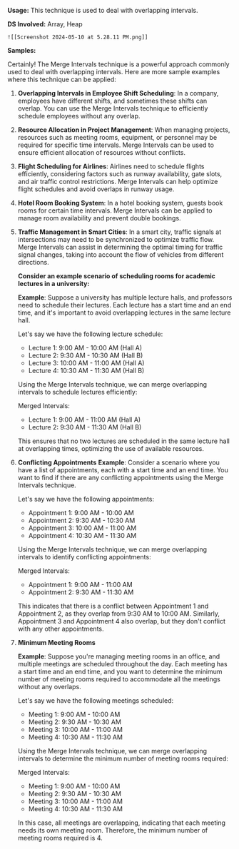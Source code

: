 **Usage:** This technique is used to deal with overlapping intervals.

**DS Involved:** Array, Heap

	![[Screenshot 2024-05-10 at 5.28.11 PM.png]]


**Samples:** 

Certainly! The Merge Intervals technique is a powerful approach commonly used to deal with overlapping intervals. Here are more sample examples where this technique can be applied:

1. **Overlapping Intervals in Employee Shift Scheduling**: In a company, employees have different shifts, and sometimes these shifts can overlap. You can use the Merge Intervals technique to efficiently schedule employees without any overlap.

2. **Resource Allocation in Project Management**: When managing projects, resources such as meeting rooms, equipment, or personnel may be required for specific time intervals. Merge Intervals can be used to ensure efficient allocation of resources without conflicts.

3. **Flight Scheduling for Airlines**: Airlines need to schedule flights efficiently, considering factors such as runway availability, gate slots, and air traffic control restrictions. Merge Intervals can help optimize flight schedules and avoid overlaps in runway usage.

4. **Hotel Room Booking System**: In a hotel booking system, guests book rooms for certain time intervals. Merge Intervals can be applied to manage room availability and prevent double bookings.

5. **Traffic Management in Smart Cities**: In a smart city, traffic signals at intersections may need to be synchronized to optimize traffic flow. Merge Intervals can assist in determining the optimal timing for traffic signal changes, taking into account the flow of vehicles from different directions.

	**Consider an example scenario of scheduling rooms for academic lectures in a university:**
	
	**Example**: 
	Suppose a university has multiple lecture halls, and professors need to schedule their lectures. Each lecture has a start time and an end time, and it's important to avoid overlapping lectures in the same lecture hall.
	
	Let's say we have the following lecture schedule:
	
	- Lecture 1: 9:00 AM - 10:00 AM (Hall A)
	- Lecture 2: 9:30 AM - 10:30 AM (Hall B)
	- Lecture 3: 10:00 AM - 11:00 AM (Hall A)
	- Lecture 4: 10:30 AM - 11:30 AM (Hall B)
	
	Using the Merge Intervals technique, we can merge overlapping intervals to schedule lectures efficiently:
	
	Merged Intervals:
	- Lecture 1: 9:00 AM - 11:00 AM (Hall A)
	- Lecture 2: 9:30 AM - 11:30 AM (Hall B)
	
	This ensures that no two lectures are scheduled in the same lecture hall at overlapping times, optimizing the use of available resources.


6. **Conflicting Appointments**
	**Example**: 
	Consider a scenario where you have a list of appointments, each with a start time and an end time. You want to find if there are any conflicting appointments using the Merge Intervals technique.
	
	Let's say we have the following appointments:
	
	- Appointment 1: 9:00 AM - 10:00 AM
	- Appointment 2: 9:30 AM - 10:30 AM
	- Appointment 3: 10:00 AM - 11:00 AM
	- Appointment 4: 10:30 AM - 11:30 AM
	
	Using the Merge Intervals technique, we can merge overlapping intervals to identify conflicting appointments:
	
	Merged Intervals:
	- Appointment 1: 9:00 AM - 11:00 AM
	- Appointment 2: 9:30 AM - 11:30 AM
	
	This indicates that there is a conflict between Appointment 1 and Appointment 2, as they overlap from 9:30 AM to 10:00 AM. Similarly, Appointment 3 and Appointment 4 also overlap, but they don't conflict with any other appointments.



8. **Minimum Meeting Rooms**

	**Example**:
	Suppose you're managing meeting rooms in an office, and multiple meetings are scheduled throughout the day. Each meeting has a start time and an end time, and you want to determine the minimum number of meeting rooms required to accommodate all the meetings without any overlaps.
	
	Let's say we have the following meetings scheduled:
	
	- Meeting 1: 9:00 AM - 10:00 AM
	- Meeting 2: 9:30 AM - 10:30 AM
	- Meeting 3: 10:00 AM - 11:00 AM
	- Meeting 4: 10:30 AM - 11:30 AM
	
	Using the Merge Intervals technique, we can merge overlapping intervals to determine the minimum number of meeting rooms required:
	
	Merged Intervals:
	- Meeting 1: 9:00 AM - 10:00 AM
	- Meeting 2: 9:30 AM - 10:30 AM
	- Meeting 3: 10:00 AM - 11:00 AM
	- Meeting 4: 10:30 AM - 11:30 AM
	
	In this case, all meetings are overlapping, indicating that each meeting needs its own meeting room. Therefore, the minimum number of meeting rooms required is 4.